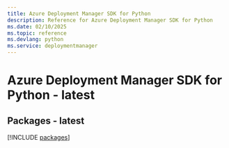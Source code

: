 ```yaml
---
title: Azure Deployment Manager SDK for Python
description: Reference for Azure Deployment Manager SDK for Python
ms.date: 02/10/2025
ms.topic: reference
ms.devlang: python
ms.service: deploymentmanager
---
```

# Azure Deployment Manager SDK for Python - latest
## Packages - latest
[!INCLUDE [packages](deployment-manager-index.md)]